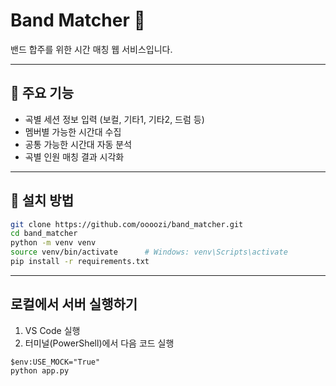# Band Matcher 🎸

밴드 합주를 위한 시간 매칭 웹 서비스입니다.  

---
## 🚀 주요 기능

- 곡별 세션 정보 입력 (보컬, 기타1, 기타2, 드럼 등)
- 멤버별 가능한 시간대 수집
- 공통 가능한 시간대 자동 분석
- 곡별 인원 매칭 결과 시각화

---

## 🔧 설치 방법

```bash
git clone https://github.com/oooozi/band_matcher.git
cd band_matcher
python -m venv venv
source venv/bin/activate      # Windows: venv\Scripts\activate
pip install -r requirements.txt
```

---

## 로컬에서 서버 실행하기
1. VS Code 실행
2. 터미널(PowerShell)에서 다음 코드 실행
```
$env:USE_MOCK="True"
python app.py

``` 
